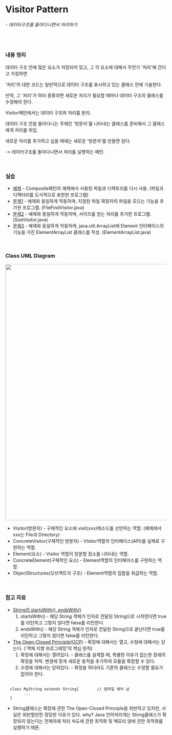 # Visitor Pattern
###### - 데이터구조를 돌아다니면서 처리하기
<br />

### 내용 정리

데이터 구조 안에 많은 요소가 저장되어 있고, 그 각 요소에 대해서 무언가 '처리'해 간다고 가정하면

'처리'의 대한 코드는 일반적으로 데이터 구조를 표시하고 있는 클래스 안에 기술한다.

만약, 그 '처리'가 여러 종류라면 새로운 처리가 필요할 때마다 데이터 구조의 클래스를 수정해야 한다.

Visitor패턴에서는 데이터 구조와 처리를 분리.

데이터 구조 안을 돌아다니는 주체인 '방문자'를 나타내는 클래스를 준비해서 그 클래스에게 처리를 위임.

새로운 처리를 추가하고 싶을 때에는 새로운 '방문자'를 만들면 된다.

-> 데이터구조를 돌아다니면서 처리를 실행하는 패턴.

<br />

### 실습
* [예제](./Visitor_Sample) - Composite패턴의 예제에서 사용된 파일과 디렉토리를 다시 사용. (파일과 디렉터리를 도식적으로 표현한 프로그램)
* [문제1](./Visitor_A1) - 예제와 동일하게 작동하며, 지정된 파일 확장자의 파일을 모으는 기능을 추가한 프로그램. (FileFindVisitor.java)
* [문제2](./Visitor_A2) - 예제와 동일하게 작동하며, 사이즈를 얻는 처리를 추가한 프로그램. (SizeVisitor.java)
* [문제3](./Visitor_A3) - 예제와 동일하게 작동하며, java.util.ArrayList에 Element 인터페이스의 기능을 가진 ElementArrayList 클래스를 작성. (ElementArrayList.java)
<br />

### Class UML Diagram
<img src="https://user-images.githubusercontent.com/35367660/119464330-96976d00-bd7d-11eb-81bc-72970baab00f.png" width="800">
<br />    

* Visitor(방문자) - 구체적인 요소에 visit(xxx)메소드를 선언하는 역할. (예제에서 xxx는 File과 Directory)
* ConcreteVisitor(구체적인 방문자) - VIsitor역할의 인터페이스(API)를 실제로 구현하는 역할.
* Element(요소) - Visitor 역할이 방문할 장소를 나타내는 역할.
* ConcreteElement(구체적인 요소) - Element역할의 인터페이스를 구현하는 역할.
* ObjectStructures(오브젝트의 구조) - Element역할의 집합을 취급하는 역할.
<br>

### 참고 자료     
* [String의 startsWith(), endsWith()](https://codechacha.com/ko/java-string-startswith-endswith/)
    1. startsWith() - 해당 String 객체가 인자로 전달된 String으로 시작한다면 true를 리턴하고 그렇지 않다면 false를 리턴한다.
    2. endsWith() - 해당 String 객체가 인자로 전달된 String으로 끝난다면 true를 리턴하고 그렇지 않다면 false를 리턴한다.
* [The Open-Closed Principle(OCP)](https://ko.wikipedia.org/wiki/%EA%B0%9C%EB%B0%A9-%ED%8F%90%EC%87%84_%EC%9B%90%EC%B9%99) - 확장에 대해서는 열고, 수정에 대해서는 닫는다. ('객체 지향 프로그래밍'의 핵심 원칙)
    1. 확장에 대해서는 열려있다. - 클래스를 설계할 때, 특별한 이유가 없는한 장래의 확장을 허락. 변경에 맞게 새로운 동작을 추가하여 모듈을 확장할 수 있다.
    2. 수정에 대해서는 닫혀있다. - 확장을 하더라도 기존의 클래스는 수정할 필요가 없어야 한다.
<pre><code>
  class MyString extends String{        // 컴파일 에러 남
        ...
  }
</code></pre>
* String클래스는 확장에 관한 The Open-Closed Principle을 위반하고 있지만, 사실은 위반할만한 정당한 이유가 있다. why? Java 언어처리계는 Stirng클래스가 확장되지 않는다는 전제아래 처리 속도에 관한 최적화 및 메모리 양에 관한 최적화를 실행하기 때문.
